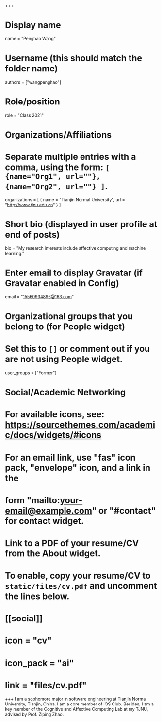 +++

# Display name

name = "Penghao Wang"

# Username (this should match the folder name)

authors = ["wangpenghao"]

# Role/position

role = "Class 2021"

# Organizations/Affiliations

#   Separate multiple entries with a comma, using the form: `[ {name="Org1", url=""}, {name="Org2", url=""} ]`.

organizations = [ { name = "Tianjin Normal University", url = "http://www.tjnu.edu.cn" } ]

# Short bio (displayed in user profile at end of posts)

bio = "My research interests include affective computing and machine learning."

# Enter email to display Gravatar (if Gravatar enabled in Config)

email = "15560934896@163.com"

# Organizational groups that you belong to (for People widget)

#   Set this to `[]` or comment out if you are not using People widget.

user_groups = ["Former"]

# Social/Academic Networking

# For available icons, see: https://sourcethemes.com/academic/docs/widgets/#icons

#   For an email link, use "fas" icon pack, "envelope" icon, and a link in the

#   form "mailto:your-email@example.com" or "#contact" for contact widget.

# Link to a PDF of your resume/CV from the About widget.

# To enable, copy your resume/CV to `static/files/cv.pdf` and uncomment the lines below.

# [[social]]

#   icon = "cv"

#   icon_pack = "ai"

#   link = "files/cv.pdf"

+++
I am a sophomore major in software engineering at Tianjin Normal University, Tianjin, China. I am a core member of iOS Club. Besides, I am a key member of the Cognitive and Affective Computing Lab at my TJNU, advised by Prof. Ziping Zhao.
